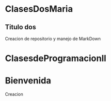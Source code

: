 # ClasesDosMaria
## Titulo dos
Creacion de repositorio y manejo de MarkDown 
# ClasesdeProgramacionll
# Bienvenida
Creacion
